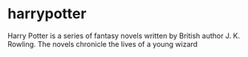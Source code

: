 # harrypotter
Harry Potter is a series of fantasy novels written by British author J. K. Rowling. The novels chronicle the lives of a young wizard
